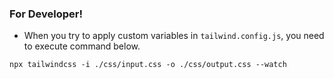 ### For Developer!

- When you try to apply custom variables in `tailwind.config.js`, you need to execute command below.

```
npx tailwindcss -i ./css/input.css -o ./css/output.css --watch
```

